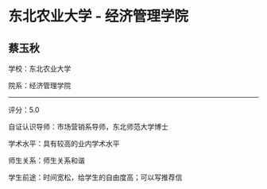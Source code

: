 # 东北农业大学 - 经济管理学院

## 蔡玉秋

学校：东北农业大学

院系：经济管理学院

* * *

评分：5.0

自证认识导师：市场营销系导师，东北师范大学博士

学术水平：具有较高的业内学术水平

师生关系：师生关系和谐

学生前途：时间宽松，给学生的自由度高；可以写推荐信